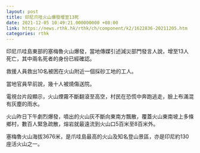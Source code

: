 ```yaml
---
layout: post
title: 印尼爪哇火山爆發增至13死
date: 2021-12-05 10:49:21.000000000 +08:00
link: https://news.rthk.hk/rthk/ch/component/k2/1622836-20211205.htm
categories: rthk
---
```


印尼爪哇島東部的塞梅魯火山爆發，當地傳媒引述減災部門發言人說，增至13人死亡，其中兩名死者的身份已經確認。

救援人員救出10名被困在火山附近一個採砂工地的工人。

當地官員早前說，幾十人被燒傷送院。

電視台片段顯示，火山煙霧不斷翻滾至高空，村民在恐慌中奔跑逃走，臉上布滿混有灰塵的雨水。

火山昨日下午劇烈爆發，噴出的火山灰不斷向東南方飄散，覆蓋火山東南坡上多條鄉村，數百人緊急疏散，熔岩就最遠流到火山口5百米至8百米外。

塞梅魯火山海拔3676米，是爪哇島最高的火山及知名登山景區，亦是印尼約130座活火山之一。
